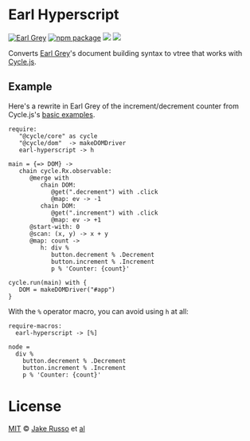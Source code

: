 # Earl Hyperscript

[![Earl Grey][earl-grey-badge]][earl-grey-link]
[![npm package][npm-ver-link]][releases]
[![][dl-badge]][npm-pkg-link]
[![][mit-badge]][mit]

Converts [Earl Grey](https://breuleux.github.io/earl-grey/)'s document building syntax to vtree that works with [Cycle.js](http://cycle.js.org/).

## Example

Here's a rewrite in Earl Grey of the increment/decrement counter from Cycle.js's [basic examples](http://cycle.js.org/basic-examples.html).

```earl-grey
require:
   "@cycle/core" as cycle
   "@cycle/dom"  -> makeDOMDriver
   earl-hyperscript -> h

main = {=> DOM} ->
   chain cycle.Rx.observable:
      @merge with
         chain DOM:
            @get(".decrement") with .click
            @map: ev -> -1
         chain DOM:
            @get(".increment") with .click
            @map: ev -> +1
      @start-with: 0
      @scan: (x, y) -> x + y
      @map: count ->
         h: div %
            button.decrement % .Decrement
            button.increment % .Increment
            p % 'Counter: {count}'

cycle.run(main) with {
   DOM = makeDOMDriver("#app")
}
```

With the `%` operator macro, you can avoid using `h` at all:
```earl-grey
require-macros:
  earl-hyperscript -> [%]

node =
  div %
    button.decrement % .Decrement
    button.increment % .Increment
    p % 'Counter: {count}'
```

# License

[MIT][mit] © [Jake Russo][author] et [al][contributors]


[mit]:          http://opensource.org/licenses/MIT
[author]:       http://github.com/MadcapJake
[contributors]: https://github.com/MadcapJake/earl-hyperscript/graphs/contributors
[releases]:     https://github.com/MadcapJake/earl-hyperscript/releases
[earl-grey-badge]: https://img.shields.io/badge/Earl-Grey-lightgrey.svg?style=flat-square
[earl-grey-link]:  https://breuleux.github.io/earl-grey/
[mit-badge]: https://img.shields.io/badge/license-MIT-444444.svg?style=flat-square
[npm-pkg-link]: https://www.npmjs.org/package/earl-hyperscript
[npm-ver-link]: https://img.shields.io/npm/v/earl-hyperscript.svg?style=flat-square
[dl-badge]: http://img.shields.io/npm/dm/earl-hyperscript.svg?style=flat-square
